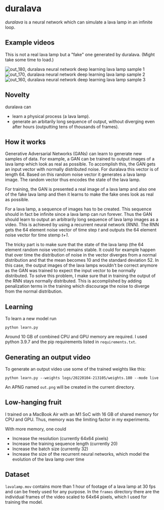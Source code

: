 # duralava
*duralava* is a neural network which can simulate a lava lamp in an infinite loop. 

## Example videos

This is not a real lava lamp but a "fake" one generated by duralava. (Might take some time to load.)

![out_180, duralava neural network deep learning lava lamp sample 1](https://user-images.githubusercontent.com/1943719/152619967-695769af-d1c8-4598-b984-4dc1f5ce6a17.png)
![out_170, duralava neural network deep learning lava lamp sample 2](https://user-images.githubusercontent.com/1943719/152619976-26321b6c-0253-4fc4-a62e-9f16161ef5dd.png)
![out_160, duralava neural network deep learning lava lamp sample 3](https://user-images.githubusercontent.com/1943719/152619987-145216fa-e138-4fc9-8ff0-daeea874034c.png)


## Novelty

duralava can
* learn a physical process (a lava lamp). 
* generate an arbitarily long sequence of output, without diverging even after hours (outputting tens of thousands of frames).

## How it works

Generative Adversarial Networks (GANs) can learn to generate new samples of data. For example, a GAN can be trained to output images of a lava lamp which look as real as possible. To accomplish this, the GAN gets an input vector with normally distributed noise. For duralava this vector is of length 64. Based on this random noise vector it generates a lava lamp image. The random vector thus encodes the state of the lava lamp. 

For training, the GAN is presented a real image of a lava lamp and also one of the fake lava lamp and then it learns to make the fake ones look as real as possible. 

For a lava lamp, a sequence of images has to be created. This sequence should in fact be infinite since a lava lamp can run forever. Thus the GAN should learn to output an arbitrarily long sequence of lava lamp images as a video. This is achieved by using a recurrent neural network (RNN). The RNN gets the 64 element noise vector of time step *t* and outputs the 64 element noise vector for time stemp *t+1*. 

The tricky part is to make sure that the state of the lava lamp (the 64 element random noise vector) remains stable. It could for example happen that over time the distribution of noise in the vector diverges from a normal distribution and that the mean becomes 10 and the standard deviation 52. In this case, the output images of the lava lamps wouldn't be correct anymore as the GAN was trained to expect the input vector to be normally distributed. To solve this problem, I make sure that in training the output of the RNN stays normally distributed. This is accomplished by adding penalization terms in the training which discourage the noise to diverge from the normal distribution. 

## Learning 

To learn a new model run

    python learn.py
    
Around 10 GB of combined CPU and GPU memory are required. I used python 3.9.7 and the pip requirements listed in ```requirements.txt```. 

## Generating an output video

To generate an output video use some of the trained weights like this: 

    python learn.py --weights logs/20220104-213105/weights.180 --mode live
    
An APNG named ```out.png``` will be created in the current directory. 

## Low-hanging fruit

I trained on a MacBook Air with an M1 SoC with 16 GB of shared memory for CPU and GPU. Thus, memory was the limiting factor in my experiments. 

With more memory, one could 
* Increase the resolution (currently 64x64 pixels)
* Increase the training sequence length (currently 20)
* Increase the batch size (currently 32)
* Increase the size of the recurrent neural networks, which model the evolution of the lava lamp over time

## Dataset

```lavalamp.mov``` contains more than 1 hour of footage of a lava lamp at 30 fps and can be freely used for any purpose. In the ```frames``` directory there are the individual frames of the video scaled to 64x64 pixels, which I used for training the model. 
